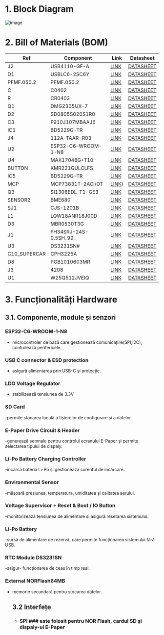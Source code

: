 # 1. Block Diagram #
![image](https://github.com/user-attachments/assets/19f56088-ab91-4108-b982-12a14c80f4fc)



# 2. Bill of Materials (BOM) #
| Ref | Component | Link | Datasheet |
|-----|-----------|------|-----------|
| J2 | USB4110-GF-A | [LINK](https://ro.mouser.com/ProductDetail/GCT/USB4110-GF-A?qs=KUoIvG%2F9IlYiZvIXQjyJeA%3D%3D) | [DATASHEET](https://ro.mouser.com/datasheet/2/837/GCT_USB4110_Product_Drawing___20k_cycles-3455479.pdf) |
| D1 | USBLC6-2SC6Y |[LINK](https://ro.mouser.com/ProductDetail/STMicroelectronics/USBLC6-2SC6Y?qs=gNDSiZmRJS%2FOgDexvXkdow%3D%3D) | [DATASHEET](https://ro.mouser.com/datasheet/2/389/usblc6_2sc6y-1852505.pdf) |
| PFMF.050.2 | PFMF.050.2 | [LINK](https://ro.mouser.com/ProductDetail/Schurter/PFMF.010.2?qs=1auRipcfynCnJdD0clLSNw%3D%3D) | [DATASHEET](https://ro.mouser.com/datasheet/2/358/typ_PFMF-1275918.pdf) |
| C | C0402 | [LINK](https://ro.mouser.com/ProductDetail/KEMET/C0402C475K8PACTU?qs=ulEaXIWI0c9ebKRT3r3htg%3D%3D) | [DATASHEET](https://ro.mouser.com/datasheet/2/447/KEM_C1006_X5R_SMD-3316465.pdf) |
| R | CR0402 | [LINK](https://ro.mouser.com/ProductDetail/Bourns/CR0402-FX-78R7GLF?qs=ePR1ZvdkOKLVu%2FTT5yAHeA%3D%3D) |[DATASHEET](https://ro.mouser.com/datasheet/2/54/cr-1858361.pdf) |
| Q1 | DMG2305UX-7 | [LINK](https://ro.mouser.com/ProductDetail/Diodes-Incorporated/DMG2305UX-7?qs=L1DZKBg7t5F%2FNBHrjfxC%252Bg%3D%3D) | [DATASHEET](https://www.diodes.com/assets/Datasheets/DMG2305UX.pdf) |
| D2 | SD0805S020S1R0 | [LINK](https://eu.mouser.com/ProductDetail/KYOCERA-AVX/SD0805S020S1R0?qs=jCA%252BPfw4LHbpkAoSnwrdjw%3D%3D) | [DATASHEET](https://eu.mouser.com/datasheet/2/40/schottky-3165252.pdf) |
| C3 | F910J107MBAAJ6 | [LINK](https://eu.mouser.com/ProductDetail/KYOCERA-AVX/F910J107MBAAJ6?qs=PqoDHHvF649LraCA%2FjeGXg%3D%3D) | [DATASHEET](https://eu.mouser.com/datasheet/2/40/F91_AJ6-3162641.pdf) |
| IC1 | BD5229G-TR | [LINK](https://ro.mouser.com/ProductDetail/ROHM-Semiconductor/BD5229G-TR?qs=4kLU8WoGk0vvnhrrYwdszw%3D%3D&_gl=1*14qx4c6*_ga*NDQxMDcxNDk3LjE3NDI4NDIxODY.*_ga_15W4STQT4T*MTc0MzQ1MzQ2Ny4xMy4xLjE3NDM0NTU3MDcuNDIuMC4w) | [DATASHEET](https://fscdn.rohm.com/en/products/databook/datasheet/ic/power/voltage_detector/bd52xxg-e.pdf) |
| J4 | 112A-TAAR-R03 | [LINK](https://store.comet.srl.ro/Catalogue/Product/43497/) |[DATASHEET](https://www.attend.com.tw/data/download/file/112A-TAAR-R03.rar) |
| U2 | ESP32-C6-WROOM-1-N8 | [LINK](https://componentsearchengine.com/prices/ESP32-C6-WROOM-1-N8?manufacturer=Espressif%20Systems) | [DATASHEET](https://www.espressif.com/sites/default/files/documentation/esp32-c6-wroom-1_wroom-1u_datasheet_en.pdf) |
| U4 | MAX17048G+T10 | [LINK](https://ro.mouser.com/ProductDetail/Analog-Devices-Maxim-Integrated/MAX17048G%2bT10?qs=D7PJwyCwLAoGnnn8jEPRBQ%3D%3D) | [DATASHEET](https://ro.mouser.com/datasheet/2/609/MAX17048_MAX17049-3469099.pdf) |
| BUTTON | KMR221GULCLFS | [LINK](https://ro.mouser.com/ProductDetail/CK/KMR221GULCLFS?qs=u2NJ%252B70r0goBXaNk7IrU0Q%3D%3D) | [DATASHEET](https://www.ckswitches.com/media/1479/kmr2.pdf )|
| IC5 | BD5229G-TR | [LINK](https://ro.mouser.com/ProductDetail/ROHM-Semiconductor/BD5229G-TR?qs=4kLU8WoGk0vvnhrrYwdszw%3D%3D)  | [DATASHEET](https://fscdn.rohm.com/en/products/databook/datasheet/ic/power/voltage_detector/bd52xxg-e.pdf) |
| MCP | MCP73831T-2ACI/OT | [LINK](https://ro.mouser.com/ProductDetail/Microchip-Technology/MCP73831T-2ACI-OT?qs=yUQqVecv4qvbBQBGbHx0Mw%3D%3D)) | [DATASHEET](https://ro.mouser.com/datasheet/2/268/MCP73831_Family_Data_Sheet_DS20001984H-3441711.pdf)|
| Q3 | SI1308EDL-T1-GE3 | [LINK](https://componentsearchengine.com/prices/Si1308EDL-T1-GE3?manufacturer=Vishay) | [DATASHEET](https://componentsearchengine.com/Datasheets/1/SI1308EDL-T1-GE3.pdf) |
| SENSOR2 | BME680 | [LINK](https://ro.mouser.com/ProductDetail/Bosch-Sensortec/BME680?qs=v271MhAjFHjo0yA%2FC4OnDQ%3D%3D)  | [DATASHEET](https://ro.mouser.com/datasheet/2/783/BST_BME680_DS001-1509608.pdf) |
| SJ1 | CJS-1201B | [LINK](https://ro.mouser.com/ProductDetail/Nidec-Components/CJS-1201B?qs=XeJtXLiO41SSSa2Z7HG9Iw%3D%3D)  | [DATASHEET](https://ro.mouser.com/datasheet/2/972/cjs-1827353.pdf) |
| L1 |  LQW18ANR18J00D| [LINK](https://ro.mouser.com/ProductDetail/Murata-Electronics/LQW18ANR18J00D?qs=up2IPS6mPfZTlRcpK55RLw%3D%3D)  | [DATASHEET](https://ro.mouser.com/datasheet/2/281/JELF243A_0024-1380895.pdf) |
| D3 | MBR0530T3G | [LINK](https://ro.mouser.com/ProductDetail/onsemi/MBR0530T3G?qs=3JMERSakebpEmdUS6GetdQ%3D%3D)  | [DATASHEET](https://www.onsemi.com/PowerSolutions/product.do?id=MBR0530T3G) |
| J1 | FH34SRJ-24S-0.5SH_99_ | [LINK](https://ro.mouser.com/ProductDetail/Hirose-Connector/FH34SRJ-24S-0.5SH99?qs=vcbW%252B4%252BSTIpKBl5ap9J8Fw%3D%3D)  | [DATASHEET](https://ro.mouser.com/datasheet/2/185/FH34SRJ_24S_0_5SH_99__CL0580_1255_6_99_2DDrawing_0-1615044.pdf) |
| U3 | DS3231SN# | [LINK](https://ro.mouser.com/ProductDetail/Analog-Devices-Maxim-Integrated/DS3231SN?qs=1eQvB6Dk1vhUlr8%2FOrV0Fw%3D%3D)  | [DATASHEET](https://ro.mouser.com/datasheet/2/609/DS3231-3421123.pdf) |
|C10_SUPERCAR | CPH3225A | [LINK](https://ro.mouser.com/ProductDetail/Seiko-Semiconductors/CPH3225A?qs=3etwrb1wR%252BhUOph6lAO7eg%3D%3D)  | [DATASHEET](https://ro.mouser.com/datasheet/2/360/Seiko_Instruments_MicroBattery_E_20230330_2024Jan_-3561061.pdf) |
| D8 | PGB1010603MR | [LINK](https://ro.mouser.com/ProductDetail/Littelfuse/PGB1010603MR?qs=gu7KAQ731URLg4GSnNNN7Q%3D%3D) | [DATASHEET](https://www.littelfuse.com/assetdocs/pulseguard-esd-suppressors-pgb1-datasheet?assetguid=8a337998-d54d-466b-be4e-dc5bcd1f9321) |
| J3 | 4208| [LINK](https://ro.mouser.com/ProductDetail/Adafruit/4208?qs=PzGy0jfpSMtbScLbr0L5dw%3D%3D) | [DATASHEET](https://www.analog.com/media/en/technical-documentation/data-sheets/ada4570.pdf) |
| U1 | W25Q512JVEIQ | [LINK](https://ro.mouser.com/ProductDetail/Winbond/W25Q512JVEIQ?qs=l7cgNqFNU1jw6svr3at6tA%3D%3D) | [DATASHEET](https://ro.mouser.com/datasheet/2/949/Winbond_W25Q512JV_Datasheet-3240039.pdf) |


# 3. Funcționalități Hardware #

## 3.1. Componente, module și senzori ##

### ESP32-C6-WROOM-1-N8 ###
- microcontroler de bază care gestionează comunicațiile(SPI,I2C), controlează perifericele.
### USB C connector & ESD protection ###
- asigură alimentarea prin USB-C și protecție.
### LDO Voltage Regulator ###
- stabilizează tensiunea de 3.3V
### SD Card ###
-permite stocarea locală a fișierelor de configurare și a datelor.
### E-Paper Drive Circuit & Header ###
-generează semnale pentru controlul ecranului E-Paper și permite selectarea tipului de dispaly.
### Li-Po Battery Charging Controller ###
-încarcă bateria Li-Po și gestionează curentul de încărcare.
### Environmental Sensor  ###
-măsoară presiunea, temperatura, umiditatea și calitatea aerului.
### Voltage Supervisor + Reset & Boot / IO Button ###
-monitorizează tensiunea de alimentare și asigură resetarea sistemului.
### Li-Po Battery ###
-sursă de alimentare de rezervă, care permite funcționarea sistemului fără USB.
### RTC Module DS3231SN ###
-asigur- funcționarea de ceas în timp real.
### External NORFlash64MB ###
- memorie secundară pentru stocarea datelor.

  ## 3.2 Interfețe ##
  - ### SPI ### este folosit pentru NOR Flash, cardul SD și dispaly-ul E-Paper
